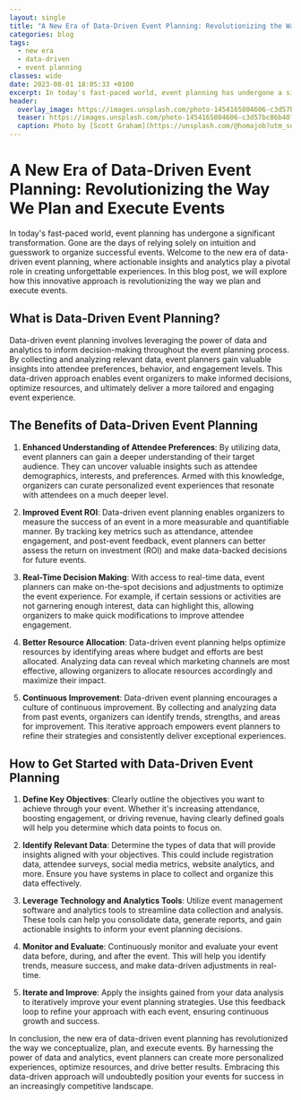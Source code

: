 ```yaml
---
layout: single
title: "A New Era of Data-Driven Event Planning: Revolutionizing the Way We Plan and Execute Events"
categories: blog
tags:
  - new era
  - data-driven
  - event planning
classes: wide
date: 2023-08-01 18:05:33 +0100
excerpt: In today's fast-paced world, event planning has undergone a significant transformation.
header:
  overlay_image: https://images.unsplash.com/photo-1454165804606-c3d57bc86b40?crop=entropy&cs=tinysrgb&fit=max&fm=jpg&ixid=M3w0Nzk0ODB8MHwxfHNlYXJjaHwxfHxuZXclMjBlcmElMkMlMjBkYXRhLWRyaXZlbiUyQyUyMGV2ZW50JTIwcGxhbm5pbmd8ZW58MHwwfHx8MTY5MDkwNTkyN3ww&ixlib=rb-4.0.3&q=80&w=1080
  teaser: https://images.unsplash.com/photo-1454165804606-c3d57bc86b40?crop=entropy&cs=tinysrgb&fit=max&fm=jpg&ixid=M3w0Nzk0ODB8MHwxfHNlYXJjaHwxfHxuZXclMjBlcmElMkMlMjBkYXRhLWRyaXZlbiUyQyUyMGV2ZW50JTIwcGxhbm5pbmd8ZW58MHwwfHx8MTY5MDkwNTkyN3ww&ixlib=rb-4.0.3&q=80&w=400
  caption: Photo by [Scott Graham](https://unsplash.com/@homajob?utm_source=peoplecounter&utm_medium=referral) on [Unsplash](https://unsplash.com/?utm_source=peoplecounter&utm_medium=referral)
---
```


# A New Era of Data-Driven Event Planning: Revolutionizing the Way We Plan and Execute Events

In today's fast-paced world, event planning has undergone a significant transformation. Gone are the days of relying solely on intuition and guesswork to organize successful events. Welcome to the new era of data-driven event planning, where actionable insights and analytics play a pivotal role in creating unforgettable experiences. In this blog post, we will explore how this innovative approach is revolutionizing the way we plan and execute events.

## What is Data-Driven Event Planning?

Data-driven event planning involves leveraging the power of data and analytics to inform decision-making throughout the event planning process. By collecting and analyzing relevant data, event planners gain valuable insights into attendee preferences, behavior, and engagement levels. This data-driven approach enables event organizers to make informed decisions, optimize resources, and ultimately deliver a more tailored and engaging event experience.

## The Benefits of Data-Driven Event Planning

1. **Enhanced Understanding of Attendee Preferences**: By utilizing data, event planners can gain a deeper understanding of their target audience. They can uncover valuable insights such as attendee demographics, interests, and preferences. Armed with this knowledge, organizers can curate personalized event experiences that resonate with attendees on a much deeper level.

2. **Improved Event ROI**: Data-driven event planning enables organizers to measure the success of an event in a more measurable and quantifiable manner. By tracking key metrics such as attendance, attendee engagement, and post-event feedback, event planners can better assess the return on investment (ROI) and make data-backed decisions for future events.

3. **Real-Time Decision Making**: With access to real-time data, event planners can make on-the-spot decisions and adjustments to optimize the event experience. For example, if certain sessions or activities are not garnering enough interest, data can highlight this, allowing organizers to make quick modifications to improve attendee engagement.

4. **Better Resource Allocation**: Data-driven event planning helps optimize resources by identifying areas where budget and efforts are best allocated. Analyzing data can reveal which marketing channels are most effective, allowing organizers to allocate resources accordingly and maximize their impact.

5. **Continuous Improvement**: Data-driven event planning encourages a culture of continuous improvement. By collecting and analyzing data from past events, organizers can identify trends, strengths, and areas for improvement. This iterative approach empowers event planners to refine their strategies and consistently deliver exceptional experiences.

## How to Get Started with Data-Driven Event Planning

1. **Define Key Objectives**: Clearly outline the objectives you want to achieve through your event. Whether it's increasing attendance, boosting engagement, or driving revenue, having clearly defined goals will help you determine which data points to focus on.

2. **Identify Relevant Data**: Determine the types of data that will provide insights aligned with your objectives. This could include registration data, attendee surveys, social media metrics, website analytics, and more. Ensure you have systems in place to collect and organize this data effectively.

3. **Leverage Technology and Analytics Tools**: Utilize event management software and analytics tools to streamline data collection and analysis. These tools can help you consolidate data, generate reports, and gain actionable insights to inform your event planning decisions.

4. **Monitor and Evaluate**: Continuously monitor and evaluate your event data before, during, and after the event. This will help you identify trends, measure success, and make data-driven adjustments in real-time.

5. **Iterate and Improve**: Apply the insights gained from your data analysis to iteratively improve your event planning strategies. Use this feedback loop to refine your approach with each event, ensuring continuous growth and success.

In conclusion, the new era of data-driven event planning has revolutionized the way we conceptualize, plan, and execute events. By harnessing the power of data and analytics, event planners can create more personalized experiences, optimize resources, and drive better results. Embracing this data-driven approach will undoubtedly position your events for success in an increasingly competitive landscape.